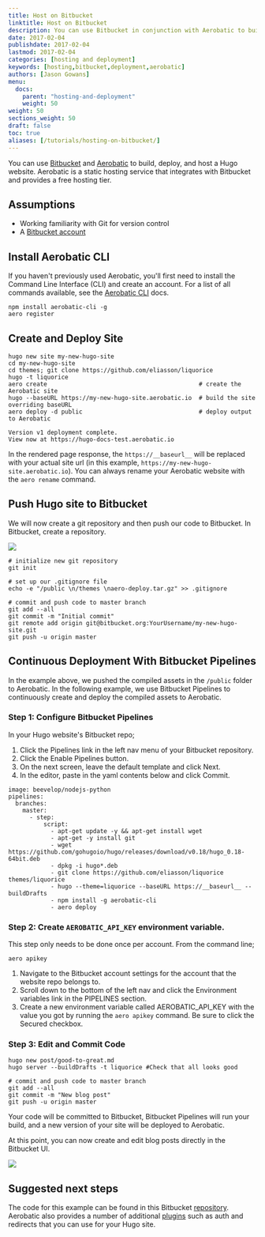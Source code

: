 ```yaml
---
title: Host on Bitbucket
linktitle: Host on Bitbucket
description: You can use Bitbucket in conjunction with Aerobatic to build, deploy, and host a Hugo website.
date: 2017-02-04
publishdate: 2017-02-04
lastmod: 2017-02-04
categories: [hosting and deployment]
keywords: [hosting,bitbucket,deployment,aerobatic]
authors: [Jason Gowans]
menu:
  docs:
    parent: "hosting-and-deployment"
    weight: 50
weight: 50
sections_weight: 50
draft: false
toc: true
aliases: [/tutorials/hosting-on-bitbucket/]
---
```


You can use [Bitbucket](https://bitbucket.org/) and [Aerobatic](https://www.aerobatic.com) to build, deploy, and host a Hugo website. Aerobatic is a static hosting service that integrates with Bitbucket and provides a free hosting tier.

## Assumptions

* Working familiarity with Git for version control
* A [Bitbucket account](https://bitbucket.org/account/signup/)

## Install Aerobatic CLI

If you haven't previously used Aerobatic, you'll first need to install the Command Line Interface (CLI) and create an account. For a list of all commands available, see the [Aerobatic CLI](https://www.aerobatic.com/docs/cli/) docs.

```
npm install aerobatic-cli -g
aero register
```

## Create and Deploy Site

```
hugo new site my-new-hugo-site
cd my-new-hugo-site
cd themes; git clone https://github.com/eliasson/liquorice
hugo -t liquorice
aero create                                           # create the Aerobatic site
hugo --baseURL https://my-new-hugo-site.aerobatic.io  # build the site overriding baseURL
aero deploy -d public                                 # deploy output to Aerobatic

Version v1 deployment complete.
View now at https://hugo-docs-test.aerobatic.io
```

In the rendered page response, the `https://__baseurl__` will be replaced with your actual site url (in this example, `https://my-new-hugo-site.aerobatic.io`). You can always rename your Aerobatic website with the `aero rename` command.

## Push Hugo site to Bitbucket

We will now create a git repository and then push our code to Bitbucket. In Bitbucket, create a repository.

![][1]

[1]: /images/hosting-and-deployment/hosting-on-bitbucket/bitbucket-create-repo.png


```
# initialize new git repository
git init

# set up our .gitignore file
echo -e "/public \n/themes \naero-deploy.tar.gz" >> .gitignore

# commit and push code to master branch
git add --all
git commit -m "Initial commit"
git remote add origin git@bitbucket.org:YourUsername/my-new-hugo-site.git
git push -u origin master
```

## Continuous Deployment With Bitbucket Pipelines

In the example above, we pushed the compiled assets in the `/public` folder to Aerobatic. In the following example, we use Bitbucket Pipelines to continuously create and deploy the compiled assets to Aerobatic.

### Step 1: Configure Bitbucket Pipelines

In your Hugo website's Bitbucket repo;

1. Click the Pipelines link in the left nav menu of your Bitbucket repository.
2. Click the Enable Pipelines button.
3. On the next screen, leave the default template and click Next.
4. In the editor, paste in the yaml contents below and click Commit.

```
image: beevelop/nodejs-python
pipelines:
  branches:
    master:
      - step:
          script:
            - apt-get update -y && apt-get install wget
            - apt-get -y install git
            - wget https://github.com/gohugoio/hugo/releases/download/v0.18/hugo_0.18-64bit.deb
            - dpkg -i hugo*.deb
            - git clone https://github.com/eliasson/liquorice themes/liquorice
            - hugo --theme=liquorice --baseURL https://__baseurl__ --buildDrafts
            - npm install -g aerobatic-cli
            - aero deploy
```

### Step 2: Create `AEROBATIC_API_KEY` environment variable.

This step only needs to be done once per account. From the command line;

```
aero apikey
```

1. Navigate to the Bitbucket account settings for the account that the website repo belongs to.
2. Scroll down to the bottom of the left nav and click the Environment variables link in the PIPELINES section.
3. Create a new environment variable called AEROBATIC_API_KEY with the value you got by running the `aero apikey` command. Be sure to click the Secured checkbox.

### Step 3: Edit and Commit Code

```
hugo new post/good-to-great.md
hugo server --buildDrafts -t liquorice #Check that all looks good

# commit and push code to master branch
git add --all
git commit -m "New blog post"
git push -u origin master
```

Your code will be committed to Bitbucket, Bitbucket Pipelines will run your build, and a new version of your site will be deployed to Aerobatic.

At this point, you can now create and edit blog posts directly in the Bitbucket UI.

![][2]

[2]: /images/hosting-and-deployment/hosting-on-bitbucket/bitbucket-blog-post.png


## Suggested next steps

The code for this example can be found in this Bitbucket [repository](https://bitbucket.org/dundonian/hugo-docs-test). Aerobatic also provides a number of additional [plugins](https://www.aerobatic.com/docs) such as auth and redirects that you can use for your Hugo site.
